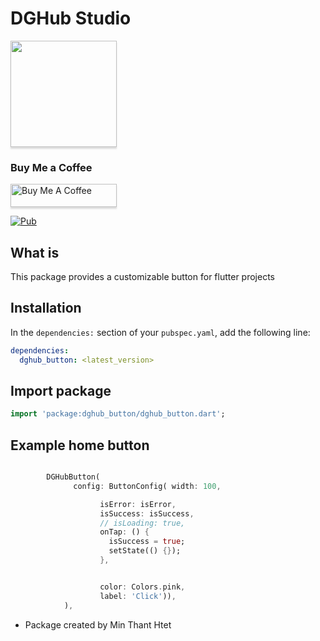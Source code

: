 # DGHub Studio

<a href="https://t.me/dghub_founder" target="_blank"><img src="https://avatars.githubusercontent.com/u/112307287?v=4 | width=100" style="height: 170px !important;width: 170px !important;box-shadow: 0px 3px 2px 0px rgba(190, 190, 190, 0.5) !important;-webkit-box-shadow: 0px 3px 2px 0px rgba(190, 190, 190, 0.5) !important;" ></a>

### Buy Me a Coffee

<a href="https://www.paypal.me/dghubfounder" target="_blank"><img src="https://www.buymeacoffee.com/assets/img/custom_images/orange_img.png" alt="Buy Me A Coffee" style="height: 37px !important;width: 170px !important;box-shadow: 0px 3px 2px 0px rgba(190, 190, 190, 0.5) !important;-webkit-box-shadow: 0px 3px 2px 0px rgba(190, 190, 190, 0.5) !important;" ></a>

[![Pub](https://img.shields.io/pub/v/font_awesome_flutter.svg)](https://pub.dartlang.org/packages/dghub_button)

## What is

This package provides a customizable button for flutter projects

## Installation

In the `dependencies:` section of your `pubspec.yaml`, add the following line:

```yaml
dependencies:
  dghub_button: <latest_version>
```

## Import package

```dart
import 'package:dghub_button/dghub_button.dart';
```

## Example home button

```dart

        DGHubButton(
              config: ButtonConfig( width: 100,

                    isError: isError,
                    isSuccess: isSuccess,
                    // isLoading: true,
                    onTap: () {
                      isSuccess = true;
                      setState(() {});
                    },


                    color: Colors.pink,
                    label: 'Click')),
            ),

```

- Package created by Min Thant Htet
